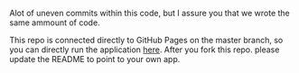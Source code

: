 Alot of uneven commits within this code, but I assure you that we wrote the same ammount of code. 

This repo is connected directly to GitHub Pages on the master branch, so you can directly run the application <a href="https://rtoal.github.io/p5-starter-app"> here</a>. After you fork this repo. please update the README to point to your own app.

